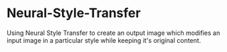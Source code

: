# Neural-Style-Transfer
Using Neural Style Transfer to create an output image which modifies an input image in a particular style while keeping it's original content.
